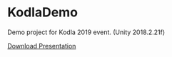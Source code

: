 # KodlaDemo
Demo project for Kodla 2019 event. (Unity 2018.2.21f)

[Download Presentation](https://app.box.com/s/l4mk2332j3rpnf4e5udnmvvkm3tgenln)
